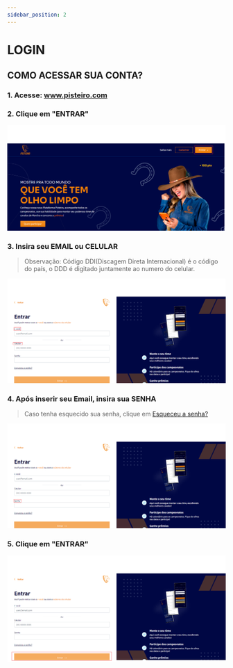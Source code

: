 ```yaml
---
sidebar_position: 2
---
```


# LOGIN

## COMO ACESSAR SUA CONTA?

### 1. Acesse: www.pisteiro.com

### 2. Clique em "ENTRAR"

![Login](/img/Plataforma/entrarhome.png)

### 3. Insira seu EMAIL ou CELULAR 
> Observação: Código DDI(Discagem Direta Internacional) é o código do país, o DDD é digitado juntamente ao numero do celular.

![Login](/img/Plataforma/loginec.png)

### 4. Após inserir seu Email, insira sua SENHA
> Caso tenha esquecido sua senha, clique em [Esqueceu a senha?](recuperar.md)

![Login](/img/Plataforma/loginsenha.png)

### 5. Clique em "ENTRAR"

![Login](/img/Plataforma/entrarlogin.png)